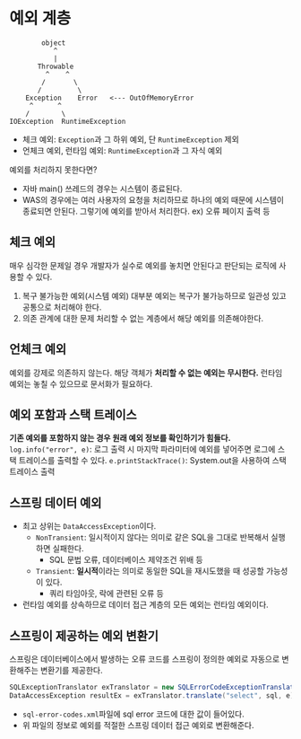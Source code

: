 # 예외 계층
```
		object
		   ^
		   |
	   Throwable
		 ^    ^
		/       \
	   /         \
	Exception    Error   <--- OutOfMemoryError
	 ^      ^
	/        \
IOException	 RuntimeException
```

* 체크 예외: `Exception`과 그 하위 예외, 단 `RuntimeException` 제외
* 언체크 예외, 런타임 예외: `RuntimeException`과 그 자식 예외

예외를 처리하지 못한다면?
* 자바 main() 쓰레드의 경우는 시스템이 종료된다.
* WAS의 경우에는 여러 사용자의 요청을 처리하므로 하나의 예외 때문에 시스템이 종료되면 안된다.
	그렇기에 예외를 받아서 처리한다. ex) 오류 페이지 출력 등

## 체크 예외
매우 심각한 문제일 경우 개발자가 실수로 예외를 놓치면 안된다고 판단되는 로직에 사용할 수 있다.
1. 복구 불가능한 예외(시스템 예외)
	대부분 예외는 복구가 불가능하므로 일관성 있고 공통으로 처리해야 한다.
2. 의존 관계에 대한 문제
	처리할 수 없는 계층에서 해당 예외를 의존해야한다.
## 언체크 예외
예외를 강제로 의존하지 않는다.
	해당 객체가 **처리할 수 없는 예외는 무시한다.**
런타임 예외는 놓칠 수 있으므로 문서화가 필요하다.

## 예외 포함과 스택 트레이스
**기존 예외를 포함하지 않는 경우 원래 예외 정보를 확인하기가 힘들다.**
`log.info("error", e)`: 로그 출력 시 마지막 파라미터에 예외를 넣어주면 로그에 스택 트레이스를 출력할 수 있다.
`e.printStackTrace()`: System.out을 사용하여 스택 트레이스 출력

## 스프링 데이터 예외
- 최고 상위는 `DataAccessException`이다.
	- `NonTransient`: 일시적이지 않다는 의미로 같은 SQL을 그대로 반복해서 실행하면 실패한다.
		- SQL 문법 오류, 데이터베이스 제약조건 위배 등
	- `Transient`: **일시적**이라는 의미로 동일한 SQL을 재시도했을 때 성공할 가능성이 있다.
		- 쿼리 타임아웃, 락에 관련된 오류 등
- 런타임 예외를 상속하므로 데이터 접근 계층의 모든 예외는 런타임 예외이다.

## 스프링이 제공하는 예외 변환기
스프링은 데이터베이스에서 발생하는 오류 코드를 스프링이 정의한 예외로 자동으로 변환해주는 변환기를 제공한다.
```java
SQLExceptionTranslator exTranslator = new SQLErrorCodeExceptionTranslator(dataSource);
DataAccessException resultEx = exTranslator.translate("select", sql, e);
```
* `sql-error-codes.xml`파일에 sql error 코드에 대한 값이 들어있다.
* 위 파일의 정보로 예외를 적절한 스프링 데이터 접근 예외로 변환해준다.